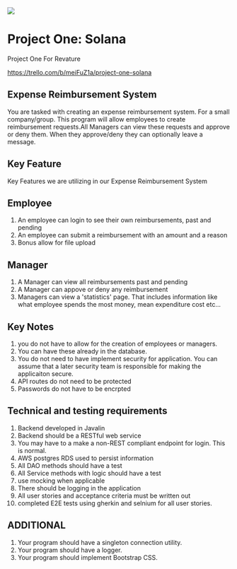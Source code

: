 <img src="https://i.imgur.com/fqvNC8M.png">

# Project One: Solana
Project One For Revature

https://trello.com/b/meiFuZ1a/project-one-solana

## Expense Reimbursement System
You are tasked with creating an expense reimbursement system. For a small company/group. This program will allow employees to create reimbursement requests.All Managers can view these requests and approve or deny them. When they approve/deny they can optionally leave a message.

## Key Feature
Key Features we are utilizing in our Expense Reimbursement System

## Employee
1. An employee can login to see their own reimbursements, past and pending
2. An employee can submit a reimbursement with an amount and a reason
3. Bonus allow for file upload

## Manager
1. A Manager can view all reimbursements past and pending
2. A Manager can appove or deny any reimbursement
3. Managers can view a 'statistics' page. That includes information like what employee spends the most money, mean expenditure cost etc...

## Key Notes
1. you do not have to allow for the creation of employees or managers.
2. You can have these already in the database.
3. You do not need to have implement security for application. You can assume that a later security team is responsible for making the applicaiton secure.
4. API routes do not need to be protected
5. Passwords do not have to be encrpted

## Technical and testing requirements
1. Backend developed in Javalin
2. Backend should be a RESTful web service
3. You may have to a make a non-REST compliant endpoint for login. This is normal.
4. AWS postgres RDS used to persist information
5. All DAO methods should have a test
6. All Service methods with logic should have a test
7. use mocking when applicable
8. There should be logging in the application
9. All user stories and acceptance criteria must be written out
10. completed E2E tests using gherkin and selnium for all user stories.

## ADDITIONAL
1. Your program should have a singleton connection utility.
2. Your program should have a logger.
3. Your program should implement Bootstrap CSS.
